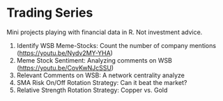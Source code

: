 # Trading Series

Mini projects playing with financial data in R. Not investment advice.

1. Identify WSB Meme-Stocks: Count the number of company mentions (https://youtu.be/Nydv2MY-YHA)
2. Meme Stock Sentiment: Analyzing comments on WSB (https://youtu.be/CovKwNJcSSU)
3. Relevant Comments on WSB: A network centrality analyze
4. SMA Risk On/Off Rotation Strategy: Can it beat the market?
5. Relative Strength Rotation Strategy: Copper vs. Gold